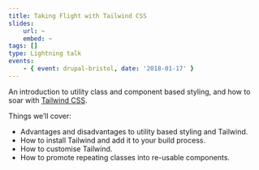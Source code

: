 ```yaml
---
title: Taking Flight with Tailwind CSS
slides:
    url: ~
    embed: ~
tags: []
type: Lightning talk
events:
    - { event: drupal-bristol, date: '2018-01-17' }
---
```

An introduction to utility class and component based styling, and how to soar with [Tailwind CSS][1].

Things we’ll cover:

- Advantages and disadvantages to utility based styling and Tailwind.
- How to install Tailwind and add it to your build process.
- How to customise Tailwind.
- How to promote repeating classes into re-usable components.

[1]: https://tailwindcss.com
